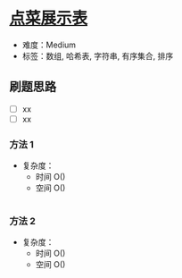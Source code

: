 # [点菜展示表](https://leetcode-cn.com/problems/display-table-of-food-orders-in-a-restaurant/)

- 难度：Medium
- 标签：数组, 哈希表, 字符串, 有序集合, 排序

## 刷题思路

- [ ] xx
- [ ] xx

### 方法 1

- 复杂度：
    - 时间 O()
    - 空间 O()

``` js

```

### 方法 2

- 复杂度：
    - 时间 O()
    - 空间 O()

``` js

```
